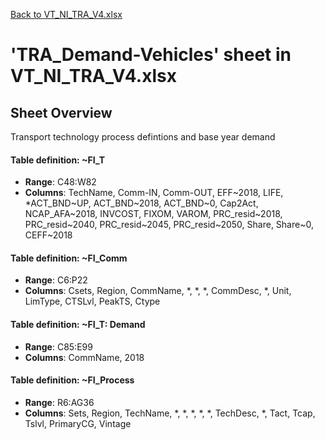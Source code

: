 [Back to VT_NI_TRA_V4.xlsx](README.md)

# 'TRA_Demand-Vehicles' sheet in VT_NI_TRA_V4.xlsx

## Sheet Overview

Transport technology process defintions and base year demand

#### Table definition: ~FI_T
- **Range**: C48:W82
- **Columns**: TechName, Comm-IN, Comm-OUT, EFF~2018, LIFE, *ACT_BND~UP, ACT_BND~2018, ACT_BND~0, Cap2Act, NCAP_AFA~2018, INVCOST, FIXOM, VAROM, PRC_resid~2018, PRC_resid~2040, PRC_resid~2045, PRC_resid~2050, Share, Share~0, CEFF~2018

#### Table definition: ~FI_Comm
- **Range**: C6:P22
- **Columns**: Csets, Region, CommName, *, *, *, CommDesc, *, Unit, LimType, CTSLvl, PeakTS, Ctype

#### Table definition: ~FI_T: Demand
- **Range**: C85:E99
- **Columns**: CommName, 2018

#### Table definition: ~FI_Process
- **Range**: R6:AG36
- **Columns**: Sets, Region, TechName, *, *, *, *, *, TechDesc, *, Tact, Tcap, Tslvl, PrimaryCG, Vintage

